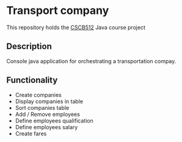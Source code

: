 # Transport company

This repository holds the [CSCB512](https://ecatalog.nbu.bg/default.asp?V_Year=2014&YSem=5&Spec_ID=&Mod_ID=&PageShow=coursepresent&P_Menu=courses_part2&Fac_ID=3&M_PHD=&P_ID=832&TabIndex=&K_ID=41987&K_TypeID=11) Java course project

## Description
Console java application for orchestrating a transportation compay.

## Functionality
- Create companies
- Display companies in table
- Sort companies table
- Add / Remove employees
- Define employees qualification
- Define employees salary
- Create fares
